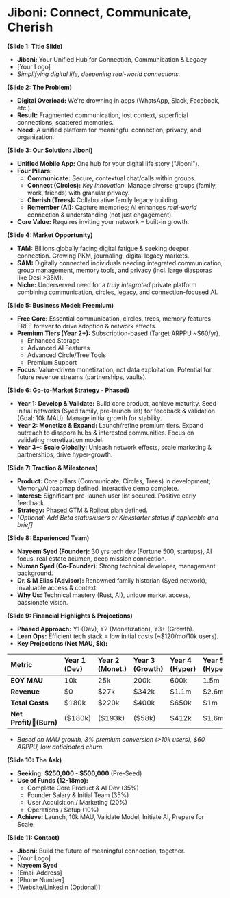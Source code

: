 # **Jiboni: Connect, Communicate, Cherish**

**(Slide 1: Title Slide)**

* **Jiboni:** Your Unified Hub for Connection, Communication & Legacy  
* \[Your Logo\]  
* *Simplifying digital life, deepening real-world connections.*

**(Slide 2: The Problem)**

* **Digital Overload:** We're drowning in apps (WhatsApp, Slack, Facebook, etc.).  
* **Result:** Fragmented communication, lost context, superficial connections, scattered memories.  
* **Need:** A unified platform for meaningful connection, privacy, and organization.

**(Slide 3: Our Solution: Jiboni)**

* **Unified Mobile App:** One hub for your digital life story ("Jiboni").  
* **Four Pillars:**  
  * **Communicate:** Secure, contextual chat/calls within groups.  
  * **Connect (Circles):** *Key Innovation.* Manage diverse groups (family, work, friends) with granular privacy.  
  * **Cherish (Trees):** Collaborative family legacy building.  
  * **Remember (AI):** Capture memories; AI enhances *real-world* connection & understanding (not just engagement).  
* **Core Value:** Requires inviting your network \= built-in growth.

**(Slide 4: Market Opportunity)**

* **TAM:** Billions globally facing digital fatigue & seeking deeper connection. Growing PKM, journaling, digital legacy markets.  
* **SAM:** Digitally connected individuals needing integrated communication, group management, memory tools, and privacy (incl. large diasporas like Desi \>35M).  
* **Niche:** Underserved need for a *truly integrated* private platform combining communication, circles, legacy, and connection-focused AI.

**(Slide 5: Business Model: Freemium)**

* **Free Core:** Essential communication, circles, trees, memory features FREE forever to drive adoption & network effects.  
* **Premium Tiers (Year 2+):** Subscription-based (Target ARPPU \~$60/yr).  
  * Enhanced Storage  
  * Advanced AI Features  
  * Advanced Circle/Tree Tools  
  * Premium Support  
* **Focus:** Value-driven monetization, not data exploitation. Potential for future revenue streams (partnerships, vaults).

**(Slide 6: Go-to-Market Strategy \- Phased)**

* **Year 1: Develop & Validate:** Build core product, achieve maturity. Seed initial networks (Syed family, pre-launch list) for feedback & validation (Goal: 10k MAU). Manage initial growth for stability.  
* **Year 2: Monetize & Expand:** Launch/refine premium tiers. Expand outreach to diaspora hubs & interested communities. Focus on validating monetization model.  
* **Year 3+: Scale Globally:** Unleash network effects, scale marketing & partnerships, drive hyper-growth.

**(Slide 7: Traction & Milestones)**

* **Product:** Core pillars (Communicate, Circles, Trees) in development; Memory/AI roadmap defined. Interactive demo complete.  
* **Interest:** Significant pre-launch user list secured. Positive early feedback.  
* **Strategy:** Phased GTM & Rollout plan defined.  
* *\[Optional: Add Beta status/users or Kickstarter status if applicable and brief\]*

**(Slide 8: Experienced Team)**

* **Nayeem Syed (Founder):** 30 yrs tech dev (Fortune 500, startups), AI focus, real estate acumen, deep mission connection.  
* **Numan Syed (Co-Founder):** Strong technical developer, management background.  
* **Dr. S M Elias (Advisor):** Renowned family historian (Syed network), invaluable access & context.  
* **Why Us:** Technical mastery (Rust, AI), unique market access, passionate vision.

**(Slide 9: Financial Highlights & Projections)**

* **Phased Approach:** Y1 (Dev), Y2 (Monetization), Y3+ (Growth).  
* **Lean Ops:** Efficient tech stack \= low initial costs (\~$120/mo/10k users).  
* **Key Projections (Net MAU, $k):**

| Metric | Year 1 (Dev) | Year 2 (Monet.) | Year 3 (Growth) | Year 4 (Hyper) | Year 5 (Hyper) |
| :---- | :---- | :---- | :---- | :---- | :---- |
| **EOY MAU** | 10k | 25k | 200k | 600k | 1.5m |
| **Revenue** | $0 | $27k | $342k | $1.1m | $2.6m |
| **Total Costs** | $180k | $220k | $400k | $650k | $1m |
| **Net Profit/(Burn)** | ($180k) | ($193k) | ($58k) | $412k | $1.6m |

* *Based on MAU growth, 3% premium conversion (\>10k users), $60 ARPPU, low anticipated churn.*

**(Slide 10: The Ask)**

* **Seeking:** **$250,000 \- $500,000** (Pre-Seed)  
* **Use of Funds (12-18mo):**  
  * Complete Core Product & AI Dev (35%)  
  * Founder Salary & Initial Team (35%)  
  * User Acquisition / Marketing (20%)  
  * Operations / Setup (10%)  
* **Achieve:** Launch, 10k MAU, Validate Model, Initiate AI, Prepare for Scale.

**(Slide 11: Contact)**

* **Jiboni:** Build the future of meaningful connection, together.  
* \[Your Logo\]  
* **Nayeem Syed**  
* \[Email Address\]  
* \[Phone Number\]  
* \[Website/LinkedIn (Optional)\]